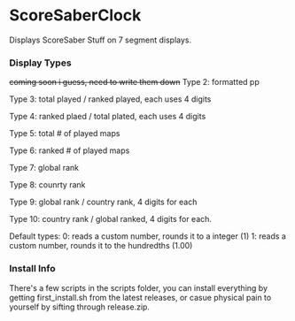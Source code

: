 # ScoreSaberClock
Displays ScoreSaber Stuff on 7 segment displays.

### Display Types
~~coming soon i guess, need to write them down~~
Type 2: formatted pp

Type 3: total played / ranked played, each uses 4 digits

Type 4: ranked plaed / total plated, each uses 4 digits

Type 5: total # of played maps

Type 6: ranked # of played maps

Type 7: global rank

Type 8: counrty rank

Type 9: global rank / country rank, 4 digits for each

Type 10: country rank / global ranked, 4 digits for each.


Default types:
0: reads a custom number, rounds it to a integer (1)
1: reads a custom number, rounds it to the hundredths (1.00)

### Install Info
There's a few scripts in the scripts folder, you can install everything by getting first_install.sh from the latest releases, or casue physical pain to yourself by sifting through release.zip.
